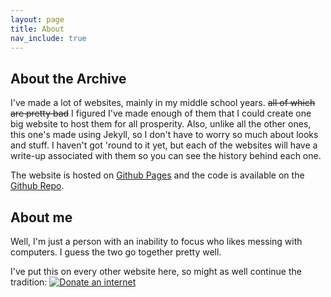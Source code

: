 ```yaml
---
layout: page
title: About
nav_include: true
---
```


## About the Archive
I've made a lot of websites, mainly in my middle school years. ~~all of which are pretty bad~~ I figured I've made enough of them that I could create one big website to host them for all prosperity. Also, unlike all the other ones, this one's made using Jekyll, so I don't have to worry so much about looks and stuff.
I haven't got 'round to it yet, but each of the websites will have a write-up associated with them so you can see the history behind each one.

The website is hosted on [Github Pages](https://pages.github.com) and the code is available on the [Github Repo](https://github.com/qqwui/qqwui.github.io).

## About me
Well, I'm just a person with an inability to focus who likes messing with computers. I guess the two go together pretty well.

I've put this on every other website here, so might as well continue the tradition:
<a href='http://internetometer.com/give/47224' target="_blank"><img src='http://internetometer.com/image/47224.png' alt="Donate an internet"></a>
